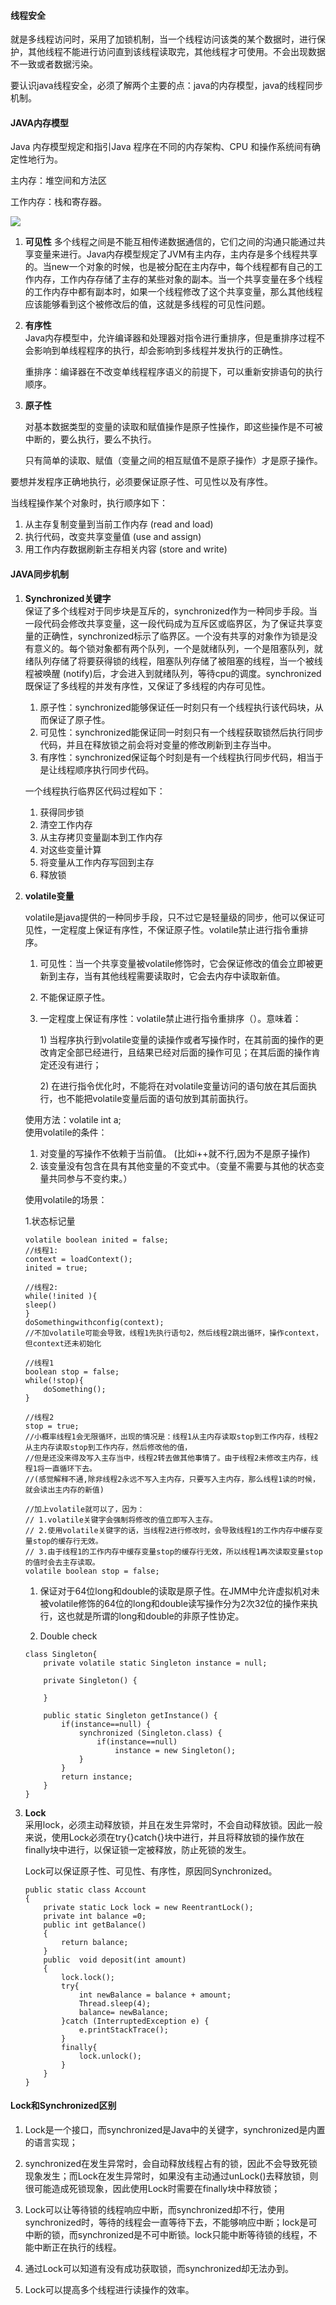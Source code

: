 #### 线程安全

就是多线程访问时，采用了加锁机制，当一个线程访问该类的某个数据时，进行保护，其他线程不能进行访问直到该线程读取完，其他线程才可使用。不会出现数据不一致或者数据污染。

要认识java线程安全，必须了解两个主要的点：java的内存模型，java的线程同步机制。

#### JAVA内存模型

Java 内存模型规定和指引Java 程序在不同的内存架构、CPU 和操作系统间有确定性地行为。

主内存：堆空间和方法区

工作内存：栈和寄存器。

![](/assets/20141021095329497.jpg)

1. **可见性**
   多个线程之间是不能互相传递数据通信的，它们之间的沟通只能通过共享变量来进行。Java内存模型规定了JVM有主内存，主内存是多个线程共享的。当new一个对象的时候，也是被分配在主内存中，每个线程都有自己的工作内存，工作内存存储了主存的某些对象的副本。当一个共享变量在多个线程的工作内存中都有副本时，如果一个线程修改了这个共享变量，那么其他线程应该能够看到这个被修改后的值，这就是多线程的可见性问题。
2. **有序性**  
   Java内存模型中，允许编译器和处理器对指令进行重排序，但是重排序过程不会影响到单线程程序的执行，却会影响到多线程并发执行的正确性。

   重排序：编译器在不改变单线程程序语义的前提下，可以重新安排语句的执行顺序。

3. **原子性**

   对基本数据类型的变量的读取和赋值操作是原子性操作，即这些操作是不可被中断的，要么执行，要么不执行。

   只有简单的读取、赋值（变量之间的相互赋值不是原子操作）才是原子操作。

要想并发程序正确地执行，必须要保证原子性、可见性以及有序性。

当线程操作某个对象时，执行顺序如下：

1. 从主存复制变量到当前工作内存 \(read and load\)
2. 执行代码，改变共享变量值 \(use and assign\)
3. 用工作内存数据刷新主存相关内容 \(store and write\)

#### JAVA同步机制

1. **Synchronized关键字**  
   保证了多个线程对于同步块是互斥的，synchronized作为一种同步手段。当一段代码会修改共享变量，这一段代码成为互斥区或临界区，为了保证共享变量的正确性，synchronized标示了临界区。一个没有共享的对象作为锁是没有意义的。每个锁对象都有两个队列，一个是就绪队列，一个是阻塞队列，就绪队列存储了将要获得锁的线程，阻塞队列存储了被阻塞的线程，当一个被线程被唤醒 \(notify\)后，才会进入到就绪队列，等待cpu的调度。synchronized既保证了多线程的并发有序性，又保证了多线程的内存可见性。  
   1. 原子性：synchronized能够保证任一时刻只有一个线程执行该代码块，从而保证了原子性。  
   2. 可见性：synchronized能保证同一时刻只有一个线程获取锁然后执行同步代码，并且在释放锁之前会将对变量的修改刷新到主存当中。  
   3. 有序性：synchronized保证每个时刻是有一个线程执行同步代码，相当于是让线程顺序执行同步代码。

   一个线程执行临界区代码过程如下：  
   1. 获得同步锁  
   2. 清空工作内存  
   3. 从主存拷贝变量副本到工作内存  
   4. 对这些变量计算  
   5. 将变量从工作内存写回到主存  
   6. 释放锁

2. **volatile变量**

   volatile是java提供的一种同步手段，只不过它是轻量级的同步，他可以保证可见性，一定程度上保证有序性，不保证原子性。volatile禁止进行指令重排序。

   1. 可见性：当一个共享变量被volatile修饰时，它会保证修改的值会立即被更新到主存，当有其他线程需要读取时，它会去内存中读取新值。

   2. 不能保证原子性。

   3. 一定程度上保证有序性：volatile禁止进行指令重排序（）。意味着：

      1\) 当程序执行到volatile变量的读操作或者写操作时，在其前面的操作的更改肯定全部已经进行，且结果已经对后面的操作可见；在其后面的操作肯定还没有进行；

      2\) 在进行指令优化时，不能将在对volatile变量访问的语句放在其后面执行，也不能把volatile变量后面的语句放到其前面执行。

   使用方法：volatile int a;  
   使用volatile的条件：  
   1. 对变量的写操作不依赖于当前值。 \(比如i++就不行,因为不是原子操作\)  
   2. 该变量没有包含在具有其他变量的不变式中。（变量不需要与其他的状态变量共同参与不变约束。）

   使用volatile的场景：

   1.状态标记量

   ```
   volatile boolean inited = false;
   //线程1:
   context = loadContext();  
   inited = true;              

   //线程2:
   while(!inited ){
   sleep()
   }
   doSomethingwithconfig(context);
   //不加volatile可能会导致，线程1先执行语句2，然后线程2跳出循环，操作context，但context还未初始化
   ```

   ```
   //线程1
   boolean stop = false;
   while(!stop){
       doSomething();
   }

   //线程2
   stop = true;
   //小概率线程1会无限循环，出现的情况是：线程1从主内存读取stop到工作内存，线程2从主内存读取stop到工作内存，然后修改他的值，
   //但是还没来得及写入主存当中，线程2转去做其他事情了。由于线程2未修改主内存，线程1将一直循环下去。
   //(感觉解释不通,除非线程2永远不写入主内存，只要写入主内存，那么线程1读的时候，就会读出主内存的新值)
   ```

   ```
   //加上volatile就可以了，因为：
   // 1.volatile关键字会强制将修改的值立即写入主存。
   // 2.使用volatile关键字的话，当线程2进行修改时，会导致线程1的工作内存中缓存变量stop的缓存行无效。
   // 3.由于线程1的工作内存中缓存变量stop的缓存行无效，所以线程1再次读取变量stop的值时会去主存读取。
   volatile boolean stop = false;
   ```

   1. 保证对于64位long和double的读取是原子性。在JMM中允许虚拟机对未被volatile修饰的64位的long和double读写操作分为2次32位的操作来执行，这也就是所谓的long和double的非原子性协定。

   2. Double check

   ```
   class Singleton{
       private volatile static Singleton instance = null;

       private Singleton() {

       }

       public static Singleton getInstance() {
           if(instance==null) {
               synchronized (Singleton.class) {
                   if(instance==null)
                       instance = new Singleton();
               }
           }
           return instance;
       }
   }
   ```

3. **Lock**  
   采用lock，必须主动释放锁，并且在发生异常时，不会自动释放锁。因此一般来说，使用Lock必须在try{}catch{}块中进行，并且将释放锁的操作放在finally块中进行，以保证锁一定被释放，防止死锁的发生。

   Lock可以保证原子性、可见性、有序性，原因同Synchronized。

   ```
   public static class Account
   {
       private static Lock lock = new ReentrantLock();
       private int balance =0;
       public int getBalance()
       {
           return balance;
       }
       public  void deposit(int amount)
       {
           lock.lock();
           try{
               int newBalance = balance + amount;
               Thread.sleep(4);   
               balance= newBalance;
           }catch (InterruptedException e) {
               e.printStackTrace();
           }
           finally{
               lock.unlock();
           }
       }
   }
   ```

#### Lock和Synchronized区别

1. Lock是一个接口，而synchronized是Java中的关键字，synchronized是内置的语言实现；

2. synchronized在发生异常时，会自动释放线程占有的锁，因此不会导致死锁现象发生；而Lock在发生异常时，如果没有主动通过unLock\(\)去释放锁，则很可能造成死锁现象，因此使用Lock时需要在finally块中释放锁；

3. Lock可以让等待锁的线程响应中断，而synchronized却不行，使用synchronized时，等待的线程会一直等待下去，不能够响应中断；lock是可中断的锁，而synchronized是不可中断锁。lock只能中断等待锁的线程，不能中断正在执行的线程。

4. 通过Lock可以知道有没有成功获取锁，而synchronized却无法办到。

5. Lock可以提高多个线程进行读操作的效率。



